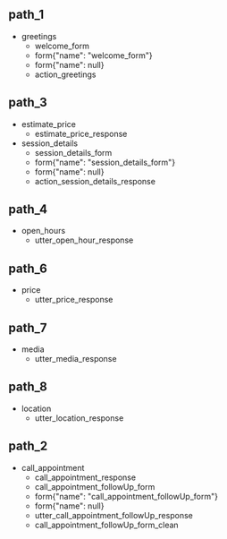## path_1
* greetings
	- welcome_form
	- form{"name": "welcome_form"}
	- form{"name": null}
	- action_greetings

## path_3
* estimate_price
	- estimate_price_response
* session_details
	- session_details_form
	- form{"name": "session_details_form"}
	- form{"name": null}
	- action_session_details_response

## path_4
* open_hours
	- utter_open_hour_response

## path_6
* price
	- utter_price_response

## path_7
* media
	- utter_media_response

## path_8
* location
	- utter_location_response

## path_2
* call_appointment
	- call_appointment_response
	- call_appointment_followUp_form
	- form{"name": "call_appointment_followUp_form"}
	- form{"name": null}
	- utter_call_appointment_followUp_response
	- call_appointment_followUp_form_clean

